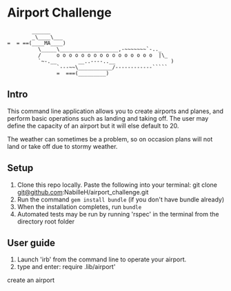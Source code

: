 Airport Challenge
=================

```
        ______
        _\____\___
=  = ==(____MA____)
          \_____\___________________,-~~~~~~~`-.._
          /     o o o o o o o o o o o o o o o o  |\_
          `~-.__       __..----..__                  )
                `---~~\___________/------------`````
                =  ===(_________)

```

Intro
---------
This command line application allows you to create airports and planes, and perform basic operations such as landing and taking off. The user may define the capacity of an airport but it will else default to 20.

The weather can sometimes be a problem, so on occasion plans will not land or take off due to stormy weather.

Setup
-------

1. Clone this repo locally. Paste the following into your terminal: git clone git@github.com:NabilleH/airport_challenge.git
1. Run the command `gem install bundle` (if you don't have bundle already)
3. When the installation completes, run `bundle`
4. Automated tests may be run by running 'rspec' in the terminal from the directory root folder

User guide
-------

1. Launch 'irb' from the command line to operate your airport.
2. type and enter: require .lib/airport'

create an airport
